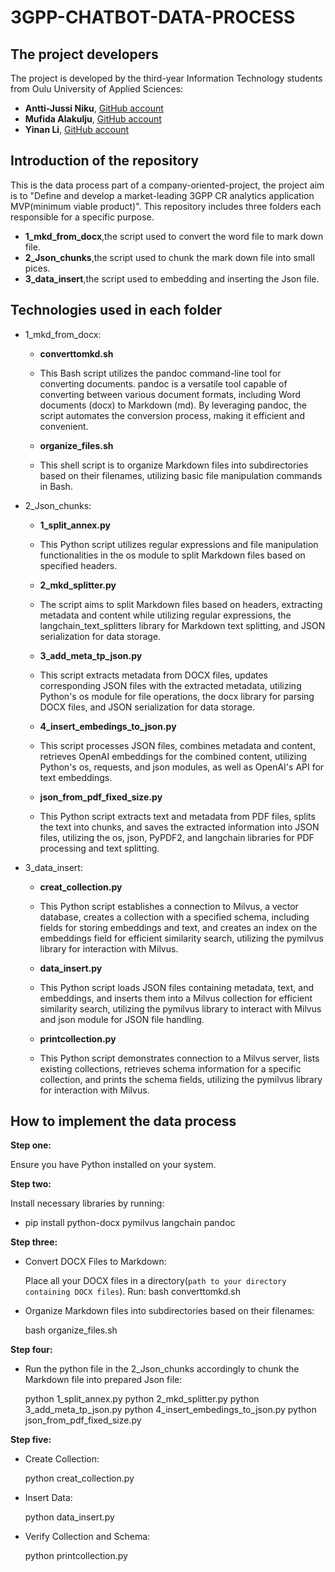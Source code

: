 # 3GPP-CHATBOT-DATA-PROCESS

## The project developers

The project is developed by the third-year Information Technology students from Oulu University of Applied Sciences:

- **Antti-Jussi Niku**, [GitHub account](https://github.com/ArunJ0)
- **Mufida Alakulju**, [GitHub account](https://github.com/mufidaA)
- **Yinan Li**, [GitHub account](https://github.com/YinanLi1987)

## Introduction of the repository

This is the data process part of a company-oriented-project, the project aim is to "Define and develop a market-leading 3GPP CR analytics application MVP(minimum viable product)".
This repository includes three folders each responsible for a specific purpose.

- **1_mkd_from_docx**,the script used to convert the word file to mark down file.
- **2_Json_chunks**,the script used to chunk the mark down file into small pices.
- **3_data_insert**,the script used to embedding and inserting the Json file.

## Technologies used in each folder

- 1_mkd_from_docx:

  - **converttomkd.sh**
  - This Bash script utilizes the pandoc command-line tool for converting documents. pandoc is a versatile tool capable of converting between various document formats, including Word documents (docx) to Markdown (md). By leveraging pandoc, the script automates the conversion process, making it efficient and convenient.

  - **organize_files.sh**
  - This shell script is to organize Markdown files into subdirectories based on their filenames, utilizing basic file manipulation commands in Bash.

- 2_Json_chunks:

  - **1_split_annex.py**
  - This Python script utilizes regular expressions and file manipulation functionalities in the os module to split Markdown files based on specified headers.

  - **2_mkd_splitter.py**
  - The script aims to split Markdown files based on headers, extracting metadata and content while utilizing regular expressions, the langchain_text_splitters library for Markdown text splitting, and JSON serialization for data storage.

  - **3_add_meta_tp_json.py**
  - This script extracts metadata from DOCX files, updates corresponding JSON files with the extracted metadata, utilizing Python's os module for file operations, the docx library for parsing DOCX files, and JSON serialization for data storage.

  - **4_insert_embedings_to_json.py**
  - This script processes JSON files, combines metadata and content, retrieves OpenAI embeddings for the combined content, utilizing Python's os, requests, and json modules, as well as OpenAI's API for text embeddings.

  - **json_from_pdf_fixed_size.py**
  - This Python script extracts text and metadata from PDF files, splits the text into chunks, and saves the extracted information into JSON files, utilizing the os, json, PyPDF2, and langchain libraries for PDF processing and text splitting.

- 3_data_insert:

  - **creat_collection.py**
  - This Python script establishes a connection to Milvus, a vector database, creates a collection with a specified schema, including fields for storing embeddings and text, and creates an index on the embeddings field for efficient similarity search, utilizing the pymilvus library for interaction with Milvus.

  - **data_insert.py**
  - This Python script loads JSON files containing metadata, text, and embeddings, and inserts them into a Milvus collection for efficient similarity search, utilizing the pymilvus library to interact with Milvus and json module for JSON file handling.

  - **printcollection.py**
  - This Python script demonstrates connection to a Milvus server, lists existing collections, retrieves schema information for a specific collection, and prints the schema fields, utilizing the pymilvus library for interaction with Milvus.

## How to implement the data process

**Step one:**

Ensure you have Python installed on your system.

**Step two:**

Install necessary libraries by running:

- pip install python-docx pymilvus langchain pandoc

**Step three:**

- Convert DOCX Files to Markdown:

  Place all your DOCX files in a directory(`path to your directory containing DOCX files`).
  Run: bash converttomkd.sh

- Organize Markdown files into subdirectories based on their filenames:

  bash organize_files.sh

**Step four:**

- Run the python file in the 2_Json_chunks accordingly to chunk the Markdown file into prepared Json file:

  python 1_split_annex.py
  python 2_mkd_splitter.py
  python 3_add_meta_tp_json.py
  python 4_insert_embedings_to_json.py
  python json_from_pdf_fixed_size.py

**Step five:**

- Create Collection:

  python creat_collection.py

- Insert Data:

  python data_insert.py

- Verify Collection and Schema:

  python printcollection.py
